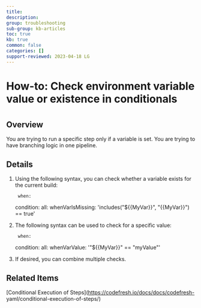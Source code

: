 ```yaml
---
title: 
description: 
group: troubleshooting
sub-group: kb-articles
toc: true
kb: true
common: false
categories: []
support-reviewed: 2023-04-18 LG
---
```


# How-to: Check environment variable value or existence in conditionals

#

## Overview

You are trying to run a specific step only if a variable is set. You are
trying to have branching logic in one pipeline.

## Details

  1. Using the following syntax, you can check whether a variable exists for the current build:
    
          when:
        condition:
          all:
            whenVarIsMissing: 'includes("${{MyVar}}", "{{MyVar}}") == true'
    

  2. The following syntax can be used to check for a specific value:
    
          when:
        condition:
          all:
            whenVarValue: '"${{MyVar}}" == "myValue"'
    

  3. If desired, you can combine multiple checks.

## Related Items

[Conditional Execution of Steps](https://codefresh.io/docs/docs/codefresh-
yaml/conditional-execution-of-steps/)

